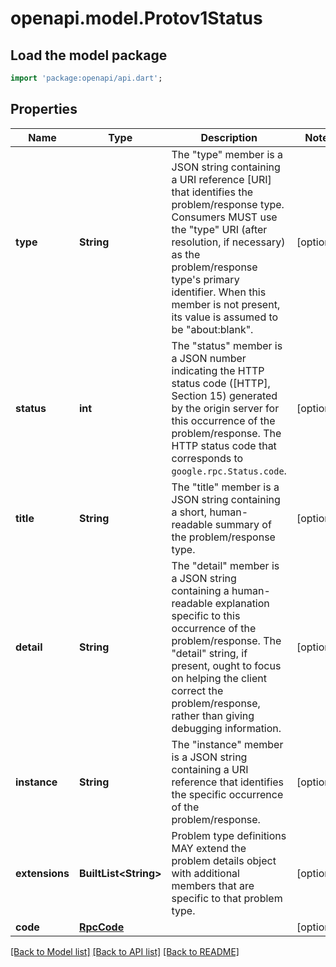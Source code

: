# openapi.model.Protov1Status

## Load the model package
```dart
import 'package:openapi/api.dart';
```

## Properties
Name | Type | Description | Notes
------------ | ------------- | ------------- | -------------
**type** | **String** | The \"type\" member is a JSON string containing a URI reference [URI] that identifies the problem/response type. Consumers MUST use the \"type\" URI (after resolution, if necessary) as the problem/response type's primary identifier. When this member is not present, its value is assumed to be \"about:blank\". | [optional] 
**status** | **int** | The \"status\" member is a JSON number indicating the HTTP status code ([HTTP], Section 15) generated by the origin server for this occurrence of the problem/response. The HTTP status code that corresponds to `google.rpc.Status.code`. | [optional] 
**title** | **String** | The \"title\" member is a JSON string containing a short, human-readable summary of the problem/response type. | [optional] 
**detail** | **String** | The \"detail\" member is a JSON string containing a human-readable explanation specific to this occurrence of the problem/response. The \"detail\" string, if present, ought to focus on helping the client correct the problem/response, rather than giving debugging information. | [optional] 
**instance** | **String** | The \"instance\" member is a JSON string containing a URI reference that identifies the specific occurrence of the problem/response. | [optional] 
**extensions** | **BuiltList&lt;String&gt;** | Problem type definitions MAY extend the problem details object with additional members that are specific to that problem type. | [optional] 
**code** | [**RpcCode**](RpcCode.md) |  | [optional] 

[[Back to Model list]](../README.md#documentation-for-models) [[Back to API list]](../README.md#documentation-for-api-endpoints) [[Back to README]](../README.md)


